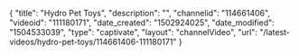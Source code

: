 {
    "title": "Hydro Pet Toys",
    "description": "",
    "channelid": "114661406",
    "videoid": "111180171",
    "date_created": "1502924025",
    "date_modified": "1504533039",
    "type": "captivate",
    "layout": "channelVideo",
    "url": "\/latest-videos\/hydro-pet-toys\/114661406-111180171"
}
